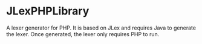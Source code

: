 # JLexPHPLibrary
A lexer generator for PHP. It is based on JLex and requires Java to generate the lexer. Once generated, the lexer only requires PHP to run.
